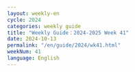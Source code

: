 ```yaml
---
layout: weekly-en
cycle: 2024
categories: weekly guide
title: "Weekly Guide：2024-2025 Week 41"
date: 2024-10-13
permalink: "/en/guide/2024/wk41.html"
weekNum: 41
language: English
---
```

